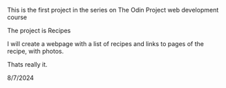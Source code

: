 This is the first project in the series on The Odin Project web development course

The project is Recipes

I will create a webpage with a list of recipes and links to pages of the recipe, with photos.

Thats really it.

8/7/2024

